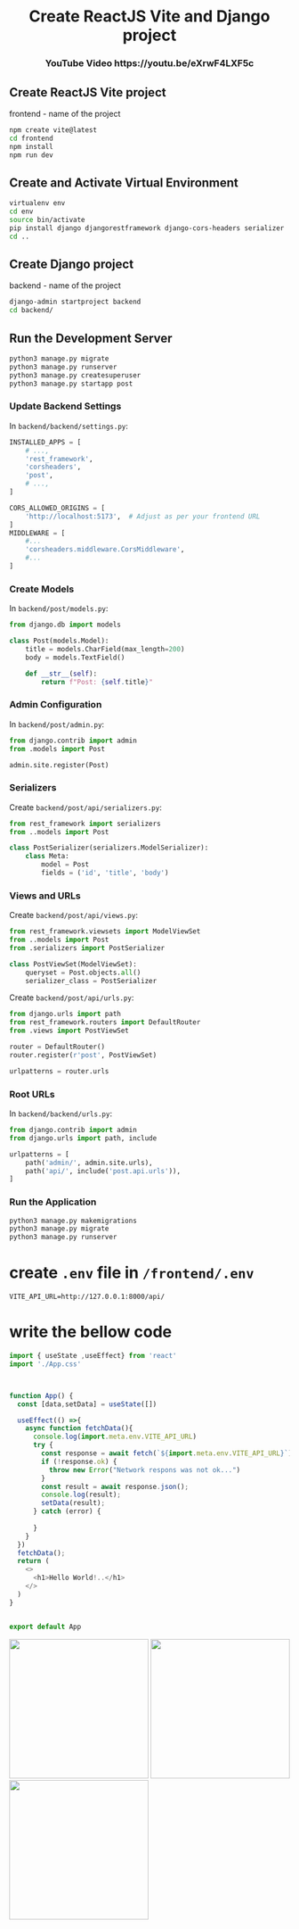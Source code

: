 <div align=center>
  <h1>Create ReactJS Vite and Django project</h1>
  <h3>  YouTube Video https://youtu.be/eXrwF4LXF5c</h3>
</div>


## Create ReactJS Vite project
frontend  - name of the project
```bash
npm create vite@latest 
cd frontend
npm install
npm run dev
```

## Create and Activate Virtual Environment

```bash
virtualenv env
cd env
source bin/activate
pip install django djangorestframework django-cors-headers serializer
cd ..
```
## Create Django project
backend  - name of the project
```bash
django-admin startproject backend
cd backend/
```
## Run the Development Server
```bash
python3 manage.py migrate
python3 manage.py runserver
python3 manage.py createsuperuser
python3 manage.py startapp post
```

### Update Backend Settings
In `backend/backend/settings.py`:
```python
INSTALLED_APPS = [
    # ...,
    'rest_framework',
    'corsheaders',
    'post',
    # ...,
]

CORS_ALLOWED_ORIGINS = [
    'http://localhost:5173',  # Adjust as per your frontend URL
]
MIDDLEWARE = [
    #...
    'corsheaders.middleware.CorsMiddleware',
    #...
]
```

### Create Models
In `backend/post/models.py`:
```python
from django.db import models

class Post(models.Model):
    title = models.CharField(max_length=200)
    body = models.TextField()

    def __str__(self):
        return f"Post: {self.title}"
```

### Admin Configuration
In `backend/post/admin.py`:
```python
from django.contrib import admin
from .models import Post

admin.site.register(Post)
```

### Serializers
Create `backend/post/api/serializers.py`:
```python
from rest_framework import serializers
from ..models import Post

class PostSerializer(serializers.ModelSerializer):
    class Meta:
        model = Post
        fields = ('id', 'title', 'body')
```

### Views and URLs
Create `backend/post/api/views.py`:
```python
from rest_framework.viewsets import ModelViewSet
from ..models import Post
from .serializers import PostSerializer

class PostViewSet(ModelViewSet):
    queryset = Post.objects.all()
    serializer_class = PostSerializer
```

Create `backend/post/api/urls.py`:
```python
from django.urls import path
from rest_framework.routers import DefaultRouter
from .views import PostViewSet

router = DefaultRouter()
router.register(r'post', PostViewSet)

urlpatterns = router.urls
```

### Root URLs
In `backend/backend/urls.py`:
```python
from django.contrib import admin
from django.urls import path, include

urlpatterns = [
    path('admin/', admin.site.urls),
    path('api/', include('post.api.urls')),
]
```

### Run the Application
```bash
python3 manage.py makemigrations
python3 manage.py migrate
python3 manage.py runserver
```
# create `.env` file in `/frontend/.env`
```
VITE_API_URL=http://127.0.0.1:8000/api/
```
# write the bellow code
```js
import { useState ,useEffect} from 'react'
import './App.css'



function App() {
  const [data,setData] = useState([])

  useEffect(() =>{
    async function fetchData(){
      console.log(import.meta.env.VITE_API_URL)
      try {
        const response = await fetch(`${import.meta.env.VITE_API_URL}`)
        if (!response.ok) {
          throw new Error("Network respons was not ok...")
        }
        const result = await response.json();
        console.log(result);
        setData(result);
      } catch (error) {
        
      }
    }
  })
  fetchData();
  return (
    <>
      <h1>Hello World!..</h1>
    </>
  )
}


export default App

```
<img src="https://github.com/KKBUGHUNTER/Django-React-Vite/assets/91019132/4ae082a4-8b19-4abe-b760-203f468a5cb7" height=250>
<img src="https://github.com/KKBUGHUNTER/Django-React-Vite/assets/91019132/72bfc565-45d4-4a22-8151-c0ce1b4fd7af" height=250>
<img src="https://github.com/KKBUGHUNTER/Django-React-Vite/assets/91019132/30a69f11-ed3b-48fa-871f-314ec845035d" height=250>
